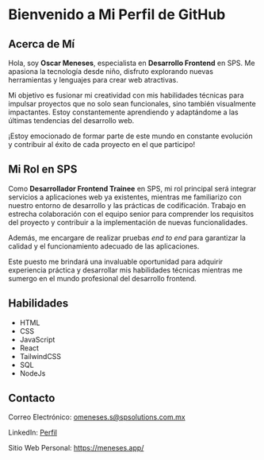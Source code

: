 # Bienvenido a Mi Perfil de GitHub

## Acerca de Mí

Hola, soy **Oscar Meneses**, especialista en **Desarrollo Frontend** en SPS. Me apasiona la tecnología desde niño, disfruto explorando nuevas herramientas y lenguajes para crear web atractivas. 

Mi objetivo es fusionar mi creatividad con mis habilidades técnicas para impulsar proyectos que no solo sean funcionales, sino también visualmente impactantes. Estoy constantemente aprendiendo y adaptándome a las últimas tendencias del desarrollo web.

¡Estoy emocionado de formar parte de este mundo en constante evolución y contribuir al éxito de cada proyecto en el que participo!

## Mi Rol en SPS
Como **Desarrollador Frontend Trainee** en SPS, mi rol principal será integrar servicios a aplicaciones web ya existentes, mientras me familiarizo con nuestro entorno de desarrollo y las prácticas de codificación. Trabajo en estrecha colaboración con el equipo senior para comprender los requisitos del proyecto y contribuir a la implementación de nuevas funcionalidades.

Además, me encargare de realizar pruebas *end to end* para garantizar la calidad y el funcionamiento adecuado de las aplicaciones.

Este puesto me brindará una invaluable oportunidad para adquirir experiencia práctica y desarrollar mis habilidades técnicas mientras me sumergo en el mundo profesional del desarrollo frontend.

## Habilidades
- HTML
- CSS
- JavaScript
- React
- TailwindCSS
- SQL
- NodeJs


## Contacto
Correo Electrónico: <omeneses.s@spsolutions.com.mx>

LinkedIn: [Perfil](https://www.linkedin.com/in/oscarmeneses99/)

Sitio Web Personal: <https://meneses.app/>
